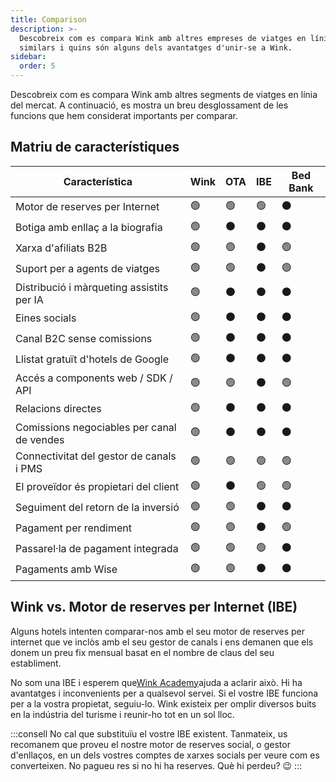 ```yaml
---
title: Comparison
description: >-
  Descobreix com es compara Wink amb altres empreses de viatges en línia
  similars i quins són alguns dels avantatges d'unir-se a Wink.
sidebar:
  order: 5
---
```

Descobreix com es compara Wink amb altres segments de viatges en línia del mercat. A continuació, es mostra un breu desglossament de les funcions que hem considerat importants per comparar.

## Matriu de característiques

| Característica | Wink | OTA | IBE | Bed Bank
| ----------------------- | -- | -- | -- | -- |
| Motor de reserves per Internet | 🟢 | 🟢 | 🟢 | ⚫️ |
| Botiga amb enllaç a la biografia | 🟢 | ⚫️ | ⚫️ | ⚫️ |
| Xarxa d'afiliats B2B | 🟢 | 🟢 | ⚫️ | 🟢 |
| Suport per a agents de viatges | 🟢 | 🟢 | ⚫️ | 🟢 |
| Distribució i màrqueting assistits per IA | 🟢 | ⚫️ | ⚫️ | ⚫️ |
| Eines socials | 🟢 | ⚫️ | ⚫️ | ⚫️ |
| Canal B2C sense comissions | 🟢 | ⚫️ | ⚫️ | ⚫️ |
| Llistat gratuït d'hotels de Google | 🟢 | ⚫️ | ⚫️ | ⚫️ |
| Accés a components web / SDK / API | 🟢 | 🟢 | ⚫️ | 🟢 |
| Relacions directes | 🟢 | ⚫️ | ⚫️ | ⚫️ |
| Comissions negociables per canal de vendes | 🟢 | ⚫️ | ⚫️ | ⚫️ |
| Connectivitat del gestor de canals i PMS | 🟢 | 🟢 | 🟢 | 🟢 |
| El proveïdor és propietari del client | 🟢 | ⚫️ | 🟢 | 🟢 |
| Seguiment del retorn de la inversió | 🟢 | 🟢 | ⚫️ | ⚫️ |
| Pagament per rendiment | 🟢 | 🟢 | ⚫️ | 🟢 |
| Passarel·la de pagament integrada | 🟢 | 🟢 | 🟢 | ⚫️ |
| Pagaments amb Wise | 🟢 | 🟢 | ⚫️ | ⚫️ |

## Wink vs. Motor de reserves per Internet (IBE)

Alguns hotels intenten comparar-nos amb el seu motor de reserves per internet que ve inclòs amb el seu gestor de canals i ens demanen que els donem un preu fix mensual basat en el nombre de claus del seu establiment.

No som una IBE i esperem que[Wink Academy](/)ajuda a aclarir això. Hi ha avantatges i inconvenients per a qualsevol servei. Si el vostre IBE funciona per a la vostra propietat, seguiu-lo.
Wink existeix per omplir diversos buits en la indústria del turisme i reunir-ho tot en un sol lloc.

:::consell
No cal que substituïu el vostre IBE existent. Tanmateix, us recomanem que proveu el nostre motor de reserves social, o gestor d'enllaços, en un dels vostres comptes de xarxes socials per veure com es converteixen. No pagueu res si no hi ha reserves. Què hi perdeu? 😉
:::

